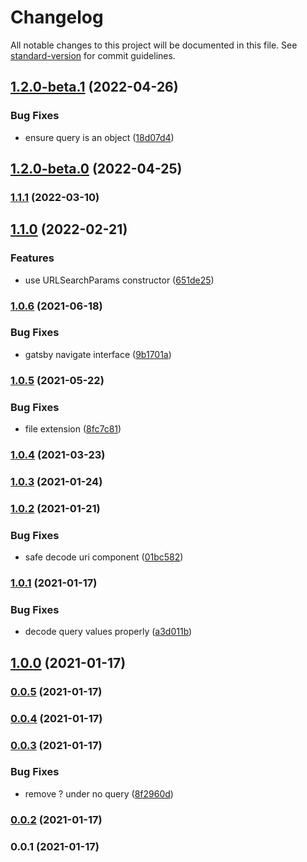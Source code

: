 # Changelog

All notable changes to this project will be documented in this file. See [standard-version](https://github.com/conventional-changelog/standard-version) for commit guidelines.

## [1.2.0-beta.1](https://github.com/Kikobeats/use-query-state/compare/v1.2.0-beta.0...v1.2.0-beta.1) (2022-04-26)


### Bug Fixes

* ensure query is an object ([18d07d4](https://github.com/Kikobeats/use-query-state/commit/18d07d413ab3acfc62a28389bcda5f81433fa10a))

## [1.2.0-beta.0](https://github.com/Kikobeats/use-query-state/compare/v1.1.1...v1.2.0-beta.0) (2022-04-25)

### [1.1.1](https://github.com/Kikobeats/use-query-state/compare/v1.1.0...v1.1.1) (2022-03-10)

## [1.1.0](https://github.com/Kikobeats/use-query-state/compare/v1.0.6...v1.1.0) (2022-02-21)


### Features

* use URLSearchParams constructor ([651de25](https://github.com/Kikobeats/use-query-state/commit/651de251f0d8867bbeefb4f16b98f8b18fcd5675))

### [1.0.6](https://github.com/Kikobeats/use-query-state/compare/v1.0.5...v1.0.6) (2021-06-18)


### Bug Fixes

* gatsby navigate interface ([9b1701a](https://github.com/Kikobeats/use-query-state/commit/9b1701ae154854bade706f9cd021f264cfa514b5))

### [1.0.5](https://github.com/Kikobeats/use-query-state/compare/v1.0.4...v1.0.5) (2021-05-22)


### Bug Fixes

* file extension ([8fc7c81](https://github.com/Kikobeats/use-query-state/commit/8fc7c81116e7f8d2022fc50f826b610c9b58dc65))

### [1.0.4](https://github.com/Kikobeats/use-query-state/compare/v1.0.3...v1.0.4) (2021-03-23)

### [1.0.3](https://github.com/Kikobeats/use-query-state/compare/v1.0.2...v1.0.3) (2021-01-24)

### [1.0.2](https://github.com/Kikobeats/use-query-state/compare/v1.0.1...v1.0.2) (2021-01-21)


### Bug Fixes

* safe decode uri component ([01bc582](https://github.com/Kikobeats/use-query-state/commit/01bc582e3023f5df3f8434ffc80a9b1fce80a05b))

### [1.0.1](https://github.com/Kikobeats/use-query-state/compare/v1.0.0...v1.0.1) (2021-01-17)


### Bug Fixes

* decode query values properly ([a3d011b](https://github.com/Kikobeats/use-query-state/commit/a3d011b469fab93aca3ddad6c8820c6e64234530))

## [1.0.0](https://github.com/Kikobeats/use-query-state/compare/v0.0.5...v1.0.0) (2021-01-17)

### [0.0.5](https://github.com/Kikobeats/use-query-state/compare/v0.0.4...v0.0.5) (2021-01-17)

### [0.0.4](https://github.com/Kikobeats/use-query-state/compare/v0.0.3...v0.0.4) (2021-01-17)

### [0.0.3](https://github.com/Kikobeats/use-query-state/compare/v0.0.2...v0.0.3) (2021-01-17)


### Bug Fixes

* remove ? under no query ([8f2960d](https://github.com/Kikobeats/use-query-state/commit/8f2960d8673e5f81fb53d5437006741e307bbdeb))

### [0.0.2](https://github.com/Kikobeats/use-query-state/compare/v0.0.1...v0.0.2) (2021-01-17)

### 0.0.1 (2021-01-17)
